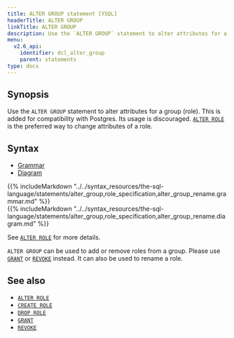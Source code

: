 ```yaml
---
title: ALTER GROUP statement [YSQL]
headerTitle: ALTER GROUP
linkTitle: ALTER GROUP
description: Use the `ALTER GROUP` statement to alter attributes for a group (role).
menu:
  v2.6_api:
    identifier: dcl_alter_group
    parent: statements
type: docs
---
```


## Synopsis

Use the `ALTER GROUP` statement to alter attributes for a group (role).
This is added for compatibility with Postgres. Its usage is discouraged. [`ALTER ROLE`](../dcl_alter_role) is the preferred way to change attributes of a role.

## Syntax

<ul class="nav nav-tabs nav-tabs-yb">
  <li >
    <a href="#grammar" class="nav-link active" id="grammar-tab" data-toggle="tab" role="tab" aria-controls="grammar" aria-selected="true">
      <i class="fa-solid fa-file-lines" aria-hidden="true"></i>
      Grammar
    </a>
  </li>
  <li>
    <a href="#diagram" class="nav-link" id="diagram-tab" data-toggle="tab" role="tab" aria-controls="diagram" aria-selected="false">
      <i class="fa-solid fa-diagram-project" aria-hidden="true"></i>
      Diagram
    </a>
  </li>
</ul>

<div class="tab-content">
  <div id="grammar" class="tab-pane fade show active" role="tabpanel" aria-labelledby="grammar-tab">
  {{% includeMarkdown "../../syntax_resources/the-sql-language/statements/alter_group,role_specification,alter_group_rename.grammar.md" %}}
  </div>
  <div id="diagram" class="tab-pane fade" role="tabpanel" aria-labelledby="diagram-tab">
  {{% includeMarkdown "../../syntax_resources/the-sql-language/statements/alter_group,role_specification,alter_group_rename.diagram.md" %}}
  </div>
</div>


See [`ALTER ROLE`](../dcl_alter_role) for more details.

`ALTER GROUP` can be used to add or remove roles from a group. Please use [`GRANT`](../dcl_grant) or [`REVOKE`](../dcl_revoke) instead.
It can also be used to rename a role.

## See also

- [`ALTER ROLE`](../dcl_alter_role)
- [`CREATE ROLE`](../dcl_create_role)
- [`DROP ROLE`](../dcl_drop_role)
- [`GRANT`](../dcl_grant)
- [`REVOKE`](../dcl_revoke)
